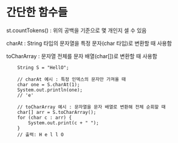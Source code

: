 # 간단한 함수들

st.countTokens() : 위의 공백을 기준으로 몇 개인지 셀 수 있음

charAt : String 타입의 문자열을 특정 문자(char 타입)로 변환할 때 사용함

toCharArray : 문자열 전체를 문자 배열(char[])로 변환할 때 사용함

        String S = "HellO";

        // charAt 예시 : 특정 인덱스의 문자만 가져올 때
        char one = S.charAt(1);
        System.out.println(one);
        // 'e'

        // toCharArray 예시 : 문자열을 문자 배열로 변환해 전체 순회할 때
        char[] arr = S.toCharArray();
        for (char c : arr) {
            System.out.print(c + " ");
        }
        // 출력: H e l l O
